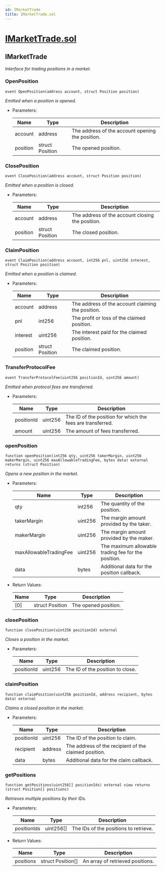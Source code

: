 ```yaml
---
id: IMarketTrade
title: IMarketTrade.sol
---
```

# [IMarketTrade.sol](https://github.com/chromatic-protocol/contracts/tree/main/contracts/core/interfaces/market/IMarketTrade.sol)

## IMarketTrade

_Interface for trading positions in a market._

### OpenPosition

```solidity
event OpenPosition(address account, struct Position position)
```

_Emitted when a position is opened._

- Parameters:

  | Name | Type | Description |
  | ---- | ---- | ----------- |
  | account | address | The address of the account opening the position. |
  | position | struct Position | The opened position. |

### ClosePosition

```solidity
event ClosePosition(address account, struct Position position)
```

_Emitted when a position is closed._

- Parameters:

  | Name | Type | Description |
  | ---- | ---- | ----------- |
  | account | address | The address of the account closing the position. |
  | position | struct Position | The closed position. |

### ClaimPosition

```solidity
event ClaimPosition(address account, int256 pnl, uint256 interest, struct Position position)
```

_Emitted when a position is claimed._

- Parameters:

  | Name | Type | Description |
  | ---- | ---- | ----------- |
  | account | address | The address of the account claiming the position. |
  | pnl | int256 | The profit or loss of the claimed position. |
  | interest | uint256 | The interest paid for the claimed position. |
  | position | struct Position | The claimed position. |

### TransferProtocolFee

```solidity
event TransferProtocolFee(uint256 positionId, uint256 amount)
```

_Emitted when protocol fees are transferred._

- Parameters:

  | Name | Type | Description |
  | ---- | ---- | ----------- |
  | positionId | uint256 | The ID of the position for which the fees are transferred. |
  | amount | uint256 | The amount of fees transferred. |

### openPosition

```solidity
function openPosition(int256 qty, uint256 takerMargin, uint256 makerMargin, uint256 maxAllowableTradingFee, bytes data) external returns (struct Position)
```

_Opens a new position in the market._

- Parameters:

  | Name | Type | Description |
  | ---- | ---- | ----------- |
  | qty | int256 | The quantity of the position. |
  | takerMargin | uint256 | The margin amount provided by the taker. |
  | makerMargin | uint256 | The margin amount provided by the maker. |
  | maxAllowableTradingFee | uint256 | The maximum allowable trading fee for the position. |
  | data | bytes | Additional data for the position callback. |

- Return Values:

  | Name | Type | Description |
  | ---- | ---- | ----------- |
  | [0] | struct Position | The opened position. |

### closePosition

```solidity
function closePosition(uint256 positionId) external
```

_Closes a position in the market._

- Parameters:

  | Name | Type | Description |
  | ---- | ---- | ----------- |
  | positionId | uint256 | The ID of the position to close. |

### claimPosition

```solidity
function claimPosition(uint256 positionId, address recipient, bytes data) external
```

_Claims a closed position in the market._

- Parameters:

  | Name | Type | Description |
  | ---- | ---- | ----------- |
  | positionId | uint256 | The ID of the position to claim. |
  | recipient | address | The address of the recipient of the claimed position. |
  | data | bytes | Additional data for the claim callback. |

### getPositions

```solidity
function getPositions(uint256[] positionIds) external view returns (struct Position[] positions)
```

_Retrieves multiple positions by their IDs._

- Parameters:

  | Name | Type | Description |
  | ---- | ---- | ----------- |
  | positionIds | uint256[] | The IDs of the positions to retrieve. |

- Return Values:

  | Name | Type | Description |
  | ---- | ---- | ----------- |
  | positions | struct Position[] | An array of retrieved positions. |


